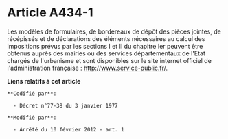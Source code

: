 # Article A434-1

Les modèles de formulaires, de bordereaux de dépôt des pièces jointes, de récépissés et de déclarations des éléments
nécessaires au calcul des impositions prévus par les sections I et II du chapitre Ier peuvent être obtenus auprès des mairies
ou des services départementaux de l'Etat chargés de l'urbanisme et sont disponibles sur le site internet officiel de
l'administration française :  http://www.service-public.fr/.

**Liens relatifs à cet article**

	**Codifié par**:

	  - Décret n°77-38 du 3 janvier 1977

	**Modifié par**:

	  - Arrêté du 10 février 2012 - art. 1
